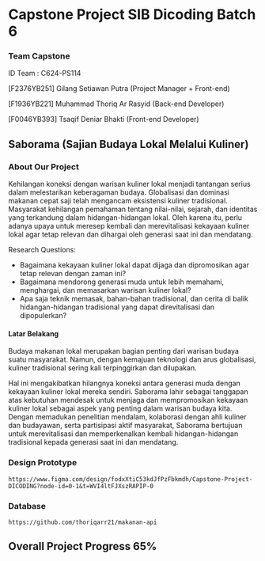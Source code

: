 # Capstone Project SIB Dicoding Batch 6

### Team Capstone
ID Team : C624-PS114

[F2376YB251] Gilang Setiawan Putra (Project Manager + Front-end)

[F1936YB221] Muhammad Thoriq Ar Rasyid (Back-end Developer)

[F0046YB393] Tsaqif Deniar Bhakti (Front-end Developer)

## Saborama (Sajian Budaya Lokal Melalui Kuliner)
### About Our Project

Kehilangan koneksi dengan warisan kuliner lokal menjadi tantangan serius dalam melestarikan keberagaman budaya. Globalisasi dan dominasi makanan cepat saji telah mengancam eksistensi kuliner tradisional. Masyarakat kehilangan pemahaman tentang nilai-nilai, sejarah, dan identitas yang terkandung dalam hidangan-hidangan lokal. Oleh karena itu, perlu adanya upaya untuk meresep kembali dan merevitalisasi kekayaan kuliner lokal agar tetap relevan dan dihargai oleh generasi saat ini dan mendatang.

Research Questions:

- Bagaimana kekayaan kuliner lokal dapat dijaga dan dipromosikan agar tetap relevan dengan zaman ini?
- Bagaimana mendorong generasi muda untuk lebih memahami, menghargai, dan memasarkan warisan kuliner lokal?
- Apa saja teknik memasak, bahan-bahan tradisional, dan cerita di balik hidangan-hidangan tradisional yang dapat direvitalisasi dan dipopulerkan?

#### Latar Belakang
Budaya makanan lokal merupakan bagian penting dari warisan budaya suatu masyarakat. Namun, dengan kemajuan teknologi dan arus globalisasi, 
kuliner tradisional sering kali terpinggirkan dan dilupakan. 

Hal ini mengakibatkan hilangnya koneksi antara generasi muda dengan kekayaan kuliner lokal mereka 
sendiri. Saborama lahir sebagai tanggapan atas kebutuhan mendesak untuk menjaga dan mempromosikan kekayaan kuliner lokal sebagai aspek yang penting dalam warisan budaya kita. Dengan memadukan penelitian mendalam, kolaborasi dengan ahli kuliner dan budayawan, serta partisipasi aktif masyarakat, Saborama bertujuan untuk merevitalisasi dan memperkenalkan kembali hidangan-hidangan tradisional kepada generasi saat ini dan mendatang.

### Design Prototype
```
https://www.figma.com/design/fodxXtiC53kdJfPzFbkmdh/Capstone-Project-DICODING?node-id=0-1&t=WVI4ltFJXszRAPIP-0
```
### Database
```
https://github.com/thoriqarr21/makanan-api
```
## Overall Project Progress 65%
